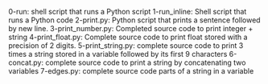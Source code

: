 0-run: shell script that runs a Python script
1-run_inline: Shell script that runs a Python code
2-print.py: Python script that prints a sentence followed by new line.
3-print_number.py: Completed source code to print integer + string
4-print_float.py: Complete source code to print float stored with a precision  of 2 digits.
5-print_string.py: complete source code to print 3 times a string stored in a variable followed by its first 9 characters
6-concat.py: complete source code to print a string by concatenating two variables
7-edges.py: complete source code parts of a string in a variable

